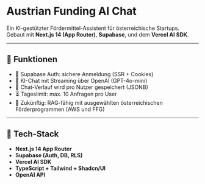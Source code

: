 # Austrian Funding AI Chat

Ein KI-gestützter Fördermittel-Assistent für österreichische Startups.  
Gebaut mit **Next.js 14 (App Router)**, **Supabase**, und dem **Vercel AI SDK**.

---

## 🚀 Funktionen
- 🔐 Supabase Auth: sichere Anmeldung (SSR + Cookies)
- 💬 KI-Chat mit Streaming über OpenAI (GPT-4o-mini)
- 💾 Chat-Verlauf wird pro Nutzer gespeichert (JSONB)
- ⏳ Tageslimit: max. 10 Anfragen pro User
- 🧠 Zukünftig: RAG-fähig mit ausgewählten österreichischen Förderprogrammen (AWS und FFG)

---

## 🧩 Tech-Stack
- **Next.js 14 App Router**
- **Supabase (Auth, DB, RLS)**
- **Vercel AI SDK**
- **TypeScript + Tailwind + Shadcn/UI**
- **OpenAI API**

